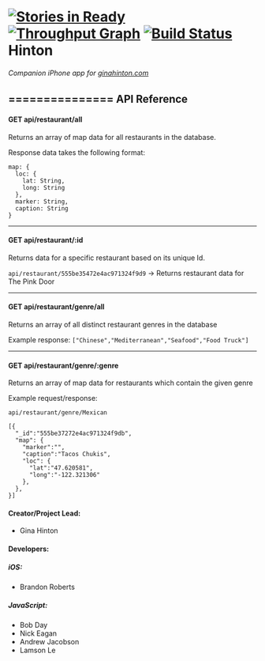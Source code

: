 [![Stories in Ready](https://badge.waffle.io/andyjac/hinton.svg?label=ready&title=Ready)](http://waffle.io/andyjac/hinton)
[![Throughput Graph](https://graphs.waffle.io/andyjac/hinton/throughput.svg)](https://waffle.io/andyjac/hinton/metrics)
[![Build Status](https://travis-ci.org/andyjac/hinton.svg)](https://travis-ci.org/andyjac/hinton)
Hinton
===============
###### Companion iPhone app for [ginahinton.com](http://www.ginahinton.com)
===============
API Reference
---------------
#### GET api/restaurant/all 
Returns an array of map data for all restaurants in the database.

Response data takes the following format:
```
map: {
  loc: {
    lat: String,
    long: String
  },
  marker: String,
  caption: String
}
```

---------------

#### GET api/restaurant/:id
Returns data for a specific restaurant based on its unique Id.

`api/restaurant/555be35472e4ac971324f9d9` -> Returns restaurant data for The Pink Door

---------------

#### GET api/restaurant/genre/all

Returns an array of all distinct restaurant genres in the database

Example response: `["Chinese","Mediterranean","Seafood","Food Truck"]`

---------------

#### GET api/restaurant/genre/:genre

Returns an array of map data for restaurants which contain the given genre

Example request/response:

```
api/restaurant/genre/Mexican

[{
  "_id":"555be37272e4ac971324f9db",
  "map": {
    "marker":"",
    "caption":"Tacos Chukis",
    "loc": {
      "lat":"47.620581",
      "long":"-122.321306"
    },
  },
}]
```
#### Creator/Project Lead:

* Gina Hinton

#### Developers:

##### iOS:

* Brandon Roberts

##### JavaScript:

* Bob Day
* Nick Eagan
* Andrew Jacobson
* Lamson Le


